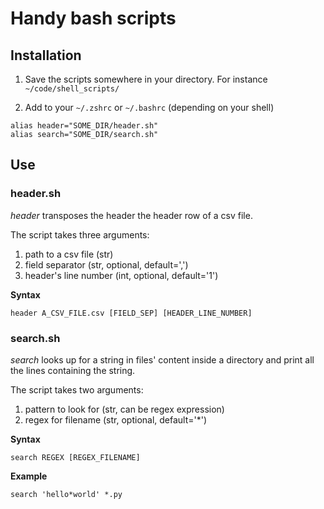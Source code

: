 # Handy bash scripts

## Installation

1. Save the scripts somewhere in your directory. For instance `~/code/shell_scripts/`

2. Add to your `~/.zshrc` or `~/.bashrc` (depending on your shell)

```{bash}
alias header="SOME_DIR/header.sh"
alias search="SOME_DIR/search.sh"
```

## Use

### header.sh

*header* transposes the header the header row of a csv file.


The script takes three arguments:

1. path to a csv file (str)
2. field separator (str, optional, default=',')
3. header's line number (int, optional, default='1')

**Syntax**
```{bash}
header A_CSV_FILE.csv [FIELD_SEP] [HEADER_LINE_NUMBER]
```

### search.sh

*search* looks up for a string in files' content inside a directory and print all the lines containing the string.

The script takes two arguments:

1. pattern to look for (str, can be regex expression)
2. regex for filename (str, optional, default='*')

**Syntax**
```{bash}
search REGEX [REGEX_FILENAME]
```


**Example**
```{bash}
search 'hello*world' *.py
```

